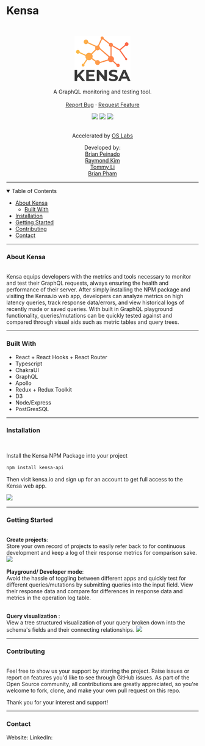 # Kensa

<br />
<p align="center">
  <a href="https://github.com/oslabs-beta/kensa">
    <img src="kensa-ts/src/assets/Kensa_cropped.png" alt="Logo" height="120">
  </a>

  <!-- <h3 align="center">Kensa</h3> -->

<p align="center">
    A GraphQL monitoring and testing tool.
    <br />
    <!-- <a href="https://github.com/oslabs-beta/kensa"><strong>Explore the docs »</strong></a> -->
    <br />
    <a href="https://github.com/oslabs-beta/kensa/issues">Report Bug</a>
    ·
    <a href="https://github.com/oslabs-beta/kensa/issues">Request Feature</a>

<div align="center">
  <a href="https://github.com/open-source-labs/Kensa/blob/master/LICENSE"><img src="https://img.shields.io/badge/License-MIT-yellow.svg" /></a>
  <a href="https://github.com/oslabs-beta/kensa/issues"><img src="https://img.shields.io/badge/contributions-welcome-brightgreen.svg?style=flat)](https://github.com/dwyl/esta/issues"/></a>
  <a href="https://github.com/oslabs-beta/kensa/issues"><img src="https://travis-ci.org/boennemann/badges.svg?branch=master" /></a>

  </div>

<div align="center">
<br />

Accelerated by [OS Labs](https://github.com/open-source-labs)
<br />

Developed by:<br />
[Brian Peinado](https://github.com/brianhip) <br />
[Raymond Kim](https://github.com/raymonnd)<br />
[Tommy Li](https://github.com/tommyli97)<br />
[Brian Pham](https://github.com/brpham13)<br />

</div>

</p>

<hr>
<!-- TABLE OF CONTENTS -->
<details open="open">
  <summary>Table of Contents</summary>
  <ul>
    <li>
      <a href="#about-the-project">About Kensa</a>
      <ul>
        <li><a href="#built-with">Built With</a></li>
      </ul>
    </li>
    <li><a href="#installation">Installation</a></li>
    <li>
      <a href="#getting-started">Getting Started</a></li>
    </li>
    <li><a href="#contributing">Contributing</a></li>
    <li><a href="#contact">Contact</a></li>
  </ul>
</details>

<hr>

### About Kensa

<br />
Kensa equips developers with the metrics and tools necessary to monitor and test their GraphQL requests, always ensuring the health and performance of their server. After simply installing the NPM package and visiting the Kensa.io web app, developers can analyze metrics on high latency queries, track response data/errors, and view historical logs of recently made or saved queries. With built in GraphQL playground functionality, queries/mutations can be quickly tested against and compared through visual aids such as metric tables and query trees.

<hr>

### Built With

<ul>
<li>React + React Hooks + React Router</li>
<li>Typescript</li>
<li>ChakraUI</li>
<li>GraphQL</li>
<li>Apollo</li>
<li>Redux + Redux Toolkit</li>
<li>D3</li>
<li>Node/Express</li>
<li>PostGresSQL</li>
</ul>

<hr>

### Installation

<br />

Install the Kensa NPM Package into your project

```sh
npm install kensa-api
```

Then visit kensa.io and sign up for an account to get full access to the Kensa web app.

<a href="https://www.loom.com/share/b56225773efb488d91ba52d632fe8d46">
    <img style="max-width:400px;" src="https://cdn.loom.com/sessions/thumbnails/b56225773efb488d91ba52d632fe8d46-1668035682296.gif">
  </a>

<hr>

### Getting Started

<br />
<strong>Create projects</strong>: <br />
Store your own record of projects to easily refer back to for continuous development and keep a log of their response metrics for comparison sake.

<a href="https://www.loom.com/share/824b6dc1183f4ee88fa75610fdfc6ce5">
    <img style="max-width:400px;" src="https://cdn.loom.com/sessions/thumbnails/824b6dc1183f4ee88fa75610fdfc6ce5-1668036068278.gif">
  </a>
<br />

<strong>Playground/ Developer mode</strong>:<br />
Avoid the hassle of toggling between different apps and quickly test for different queries/mutations by submitting queries into the input field. View their response data and compare for differences in response data and metrics in the operation log table.

<br />
<strong>Query visualization</strong> :<br /> 
View a tree structured visualization of your query broken down into the schema's fields and their connecting relationships.

<a href="https://www.loom.com/share/a620dc7da99948899bdcf1729be4bad6">
    <img style="max-width:400px;" src="https://cdn.loom.com/sessions/thumbnails/a620dc7da99948899bdcf1729be4bad6-1668036652164-with-play.gif">
  </a>
<hr>

### Contributing

<br />
Feel free to show us your support by starring the project.
Raise issues or report on features you'd like to see through GitHub issues.
As part of the Open Source community, all contributions are greatly appreciated, so you're welcome to fork, clone, and make your own pull request on this repo.

Thank you for your interest and support!

<hr>

### Contact

Website:
LinkedIn:
